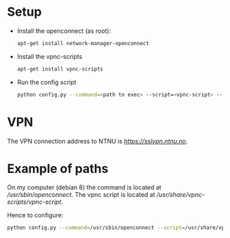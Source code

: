 # Setup
* Install the openconnect (as root):
  ```bash
  apt-get install network-manager-openconnect
  ```

* Install the vpnc-scripts
  ```bash
  apt-get install vpnc-scripts
  ```

* Run the config script
  ```bash
  python config.py --command=<path to exec> --script=<vpnc-script> --adress=<vpn.address> --out=<outfile.sh>

# VPN
The VPN connection address to NTNU is *https://sslvpn.ntnu.no*.

# Example of paths
On my computer (debian 8) the command is located at */usr/sbin/openconnect*. 
The vpnc script is located at */usr/share/vpnc-scripts/vpnc-script*.

Hence to configure:
```bash
python config.py --command=/usr/sbin/openconnect --script=/usr/share/vpnc-scripts/vpnc --address=https://sslvpn.ntnu.no --out=vpnntnu.sh
```
